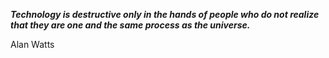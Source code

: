 _**Technology is destructive only in the hands of people who do not realize that they are one and the same process as the universe.**_

Alan Watts